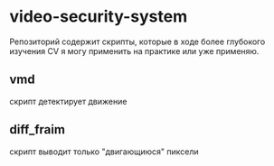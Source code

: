 # video-security-system

Репозиторий содержит скрипты, которые в ходе более глубокого изучения CV я могу применить на практике или уже применяю.

## vmd
скрипт детектирует движение

## diff_fraim
скрипт выводит только "двигающиюся" пиксели

